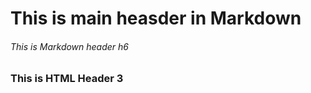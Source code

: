 # This is main heasder in Markdown
###### This is Markdown header h6
<h3> This is HTML Header 3 </h3>

